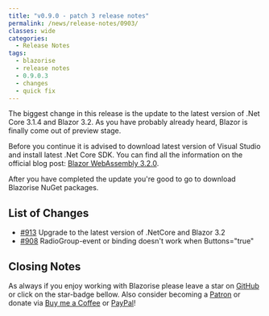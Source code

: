 ```yaml
---
title: "v0.9.0 - patch 3 release notes"
permalink: /news/release-notes/0903/
classes: wide
categories:
  - Release Notes
tags:
  - blazorise
  - release notes
  - 0.9.0.3
  - changes
  - quick fix
---
```


The biggest change in this release is the update to the latest version of .Net Core 3.1.4 and Blazor 3.2. As you have probably already heard, Blazor is finally come out of preview stage.

Before you continue it is advised to download latest version of Visual Studio and install latest .Net Core SDK. You can find all the information on the official blog post: [Blazor WebAssembly 3.2.0](https://devblogs.microsoft.com/aspnet/blazor-webassembly-3-2-0-now-available/).

After you have completed the update you're good to go to download Blazorise NuGet packages.

## List of Changes

- [#913](https://github.com/stsrki/Blazorise/issues/913) Upgrade to the latest version of .NetCore and Blazor 3.2
- [#908](https://github.com/stsrki/Blazorise/issues/908) RadioGroup-event or binding doesn't work when Buttons="true"

## Closing Notes

As always if you enjoy working with Blazorise please leave a star on [GitHub](https://github.com/stsrki/Blazorise) or click on the star-badge bellow. Also consider becoming a [Patron](https://www.patreon.com/mladenmacanovic) or donate via [Buy me a Coffee](https://www.buymeacoffee.com/mladenmacanovic) or [PayPal](https://www.paypal.me/mladenmacanovic)!